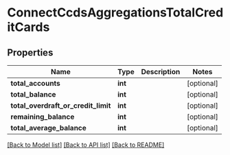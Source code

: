 # ConnectCcdsAggregationsTotalCreditCards

## Properties
Name | Type | Description | Notes
------------ | ------------- | ------------- | -------------
**total_accounts** | **int** |  | [optional] 
**total_balance** | **int** |  | [optional] 
**total_overdraft_or_credit_limit** | **int** |  | [optional] 
**remaining_balance** | **int** |  | [optional] 
**total_average_balance** | **int** |  | [optional] 

[[Back to Model list]](../README.md#documentation-for-models) [[Back to API list]](../README.md#documentation-for-api-endpoints) [[Back to README]](../README.md)


